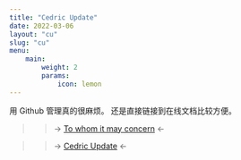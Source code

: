 ```yaml
---
title: "Cedric Update"
date: 2022-03-06
layout: "cu"
slug: "cu"
menu:
    main:
        weight: 2
        params: 
            icon: lemon
---
```

用 Github 管理真的很麻烦。
还是直接链接到在线文档比较方便。

>> -> [To whom it may concern](https://fcn61ac274zh.feishu.cn/wiki/SunXw1LmbiiyzAkxCe6cgvpYnGg) <-

>> -> [Cedric Update](https://kdocs.cn/l/crn5hnKYJ7Tt) <-